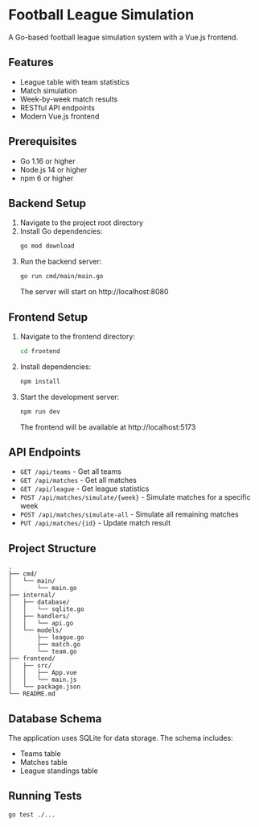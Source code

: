 # Football League Simulation

A Go-based football league simulation system with a Vue.js frontend.

## Features

- League table with team statistics
- Match simulation
- Week-by-week match results
- RESTful API endpoints
- Modern Vue.js frontend

## Prerequisites

- Go 1.16 or higher
- Node.js 14 or higher
- npm 6 or higher

## Backend Setup

1. Navigate to the project root directory
2. Install Go dependencies:
   ```bash
   go mod download
   ```
3. Run the backend server:
   ```bash
   go run cmd/main/main.go
   ```
   The server will start on http://localhost:8080

## Frontend Setup

1. Navigate to the frontend directory:
   ```bash
   cd frontend
   ```
2. Install dependencies:
   ```bash
   npm install
   ```
3. Start the development server:
   ```bash
   npm run dev
   ```
   The frontend will be available at http://localhost:5173

## API Endpoints

- `GET /api/teams` - Get all teams
- `GET /api/matches` - Get all matches
- `GET /api/league` - Get league statistics
- `POST /api/matches/simulate/{week}` - Simulate matches for a specific week
- `POST /api/matches/simulate-all` - Simulate all remaining matches
- `PUT /api/matches/{id}` - Update match result

## Project Structure

```
.
├── cmd/
│   └── main/
│       └── main.go
├── internal/
│   ├── database/
│   │   └── sqlite.go
│   ├── handlers/
│   │   └── api.go
│   └── models/
│       ├── league.go
│       ├── match.go
│       └── team.go
├── frontend/
│   ├── src/
│   │   ├── App.vue
│   │   └── main.js
│   └── package.json
└── README.md
```

## Database Schema

The application uses SQLite for data storage. The schema includes:

- Teams table
- Matches table
- League standings table

## Running Tests

```bash
go test ./...
```
